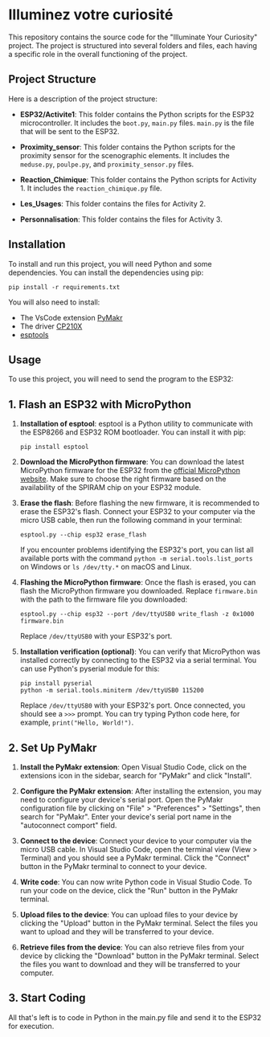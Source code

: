 # Illuminez votre curiosité

This repository contains the source code for the "Illuminate Your Curiosity" project. The project is structured into several folders and files, each having a specific role in the overall functioning of the project.

## Project Structure

Here is a description of the project structure:

- **ESP32/Activite1**: This folder contains the Python scripts for the ESP32 microcontroller. It includes the `boot.py`, `main.py` files. `main.py` is the file that will be sent to the ESP32.

- **Proximity_sensor**: This folder contains the Python scripts for the proximity sensor for the scenographic elements. It includes the `meduse.py`, `poulpe.py`, and `proximity_sensor.py` files.

- **Reaction_Chimique**: This folder contains the Python scripts for Activity 1. It includes the `reaction_chimique.py` file.

- **Les_Usages**: This folder contains the files for Activity 2.

- **Personnalisation**: This folder contains the files for Activity 3.

## Installation

To install and run this project, you will need Python and some dependencies. You can install the dependencies using pip:

```
pip install -r requirements.txt
```

You will also need to install:
- The VsCode extension [PyMakr](https://marketplace.visualstudio.com/items?itemName=pycom.Pymakr)
- The driver [CP210X](https://www.silabs.com/developers/usb-to-uart-bridge-vcp-drivers?tab=overview)
- [esptools](https://github.com/espressif/esptool/)

## Usage

To use this project, you will need to send the program to the ESP32:

## 1. Flash an ESP32 with MicroPython

1. **Installation of esptool**: esptool is a Python utility to communicate with the ESP8266 and ESP32 ROM bootloader. You can install it with pip:

    ```
    pip install esptool
    ```

2. **Download the MicroPython firmware**: You can download the latest MicroPython firmware for the ESP32 from the [official MicroPython website](https://micropython.org/download/esp32/). Make sure to choose the right firmware based on the availability of the SPIRAM chip on your ESP32 module.

3. **Erase the flash**: Before flashing the new firmware, it is recommended to erase the ESP32's flash. Connect your ESP32 to your computer via the micro USB cable, then run the following command in your terminal:

    ```
    esptool.py --chip esp32 erase_flash
    ```

    If you encounter problems identifying the ESP32's port, you can list all available ports with the command `python -m serial.tools.list_ports` on Windows or `ls /dev/tty.*` on macOS and Linux.

4. **Flashing the MicroPython firmware**: Once the flash is erased, you can flash the MicroPython firmware you downloaded. Replace `firmware.bin` with the path to the firmware file you downloaded:

    ```
    esptool.py --chip esp32 --port /dev/ttyUSB0 write_flash -z 0x1000 firmware.bin
    ```

    Replace `/dev/ttyUSB0` with your ESP32's port.

5. **Installation verification (optional)**: You can verify that MicroPython was installed correctly by connecting to the ESP32 via a serial terminal. You can use Python's pyserial module for this:

    ```
    pip install pyserial
    python -m serial.tools.miniterm /dev/ttyUSB0 115200
    ```

    Replace `/dev/ttyUSB0` with your ESP32's port. Once connected, you should see a `>>>` prompt. You can try typing Python code here, for example, `print("Hello, World!")`.

## 

## 2. Set Up PyMakr

1. **Install the PyMakr extension**: Open Visual Studio Code, click on the extensions icon in the sidebar, search for "PyMakr" and click "Install".

2. **Configure the PyMakr extension**: After installing the extension, you may need to configure your device's serial port. Open the PyMakr configuration file by clicking on "File" > "Preferences" > "Settings", then search for "PyMakr". Enter your device's serial port name in the "autoconnect comport" field.

3. **Connect to the device**: Connect your device to your computer via the micro USB cable. In Visual Studio Code, open the terminal view (View > Terminal) and you should see a PyMakr terminal. Click the "Connect" button in the PyMakr terminal to connect to your device.

4. **Write code**: You can now write Python code in Visual Studio Code. To run your code on the device, click the "Run" button in the PyMakr terminal.

5. **Upload files to the device**: You can upload files to your device by clicking the "Upload" button in the PyMakr terminal. Select the files you want to upload and they will be transferred to your device.

6. **Retrieve files from the device**: You can also retrieve files from your device by clicking the "Download" button in the PyMakr terminal. Select the files you want to download and they will be transferred to your computer.

## 3. Start Coding
All that's left is to code in Python in the main.py file and send it to the ESP32 for execution.
